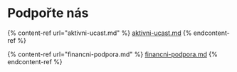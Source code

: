 # Podpořte nás

{% content-ref url="aktivni-ucast.md" %}
[aktivni-ucast.md](aktivni-ucast.md)
{% endcontent-ref %}

{% content-ref url="financni-podpora.md" %}
[financni-podpora.md](financni-podpora.md)
{% endcontent-ref %}

